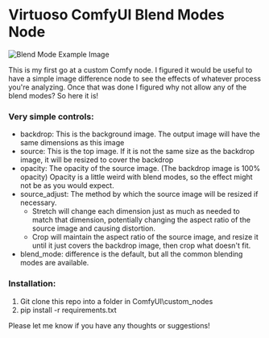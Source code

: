 # Virtuoso ComfyUI Blend Modes Node

![Blend Mode Example Image](https://github.com/chrisfreilich/virtuoso-nodes/assets/108036952/868f4c58-f7c8-44f3-b537-6c34b38b18db)

This is my first go at a custom Comfy node. I figured it would be useful to have a simple image difference node to see the effects of whatever process you're analyzing. Once that was done I figured why not allow any of the blend modes? So here it is!

### Very simple controls:

- backdrop: This is the background image. The output image will have the same dimensions as this image
- source: This is the top image. If it is not the same size as the backdrop image, it will be resized to cover the backdrop
- opacity: The opacity of the source image. (The backdrop image is 100% opacity) Opacity is a little weird with blend modes, so the effect might not be as you would expect.
- source_adjust: The method by which the source image will be resized if necessary.
     - Stretch will change each dimension just as much as needed to match that dimension, potentially changing the aspect ratio of the source image and causing distortion.
     - Crop will maintain the aspect ratio of the source image, and resize it until it just covers the backdrop image, then crop what doesn't fit.
- blend_mode: difference is the default, but all the common blending modes are available.

### Installation:

1. Git clone this repo into a folder in ComfyUI\custom_nodes
2. pip install -r requirements.txt

Please let me know if you have any thoughts or suggestions!

